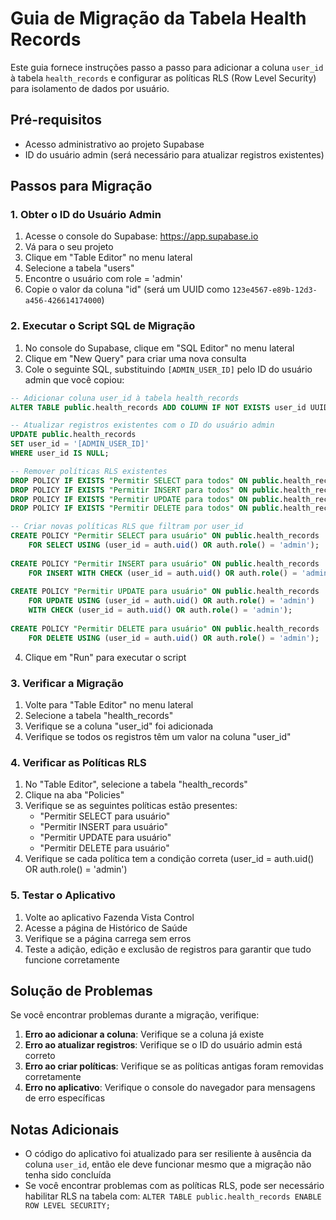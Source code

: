 # Guia de Migração da Tabela Health Records

Este guia fornece instruções passo a passo para adicionar a coluna `user_id` à tabela `health_records` e configurar as políticas RLS (Row Level Security) para isolamento de dados por usuário.

## Pré-requisitos

- Acesso administrativo ao projeto Supabase
- ID do usuário admin (será necessário para atualizar registros existentes)

## Passos para Migração

### 1. Obter o ID do Usuário Admin

1. Acesse o console do Supabase: https://app.supabase.io
2. Vá para o seu projeto
3. Clique em "Table Editor" no menu lateral
4. Selecione a tabela "users"
5. Encontre o usuário com role = 'admin'
6. Copie o valor da coluna "id" (será um UUID como `123e4567-e89b-12d3-a456-426614174000`)

### 2. Executar o Script SQL de Migração

1. No console do Supabase, clique em "SQL Editor" no menu lateral
2. Clique em "New Query" para criar uma nova consulta
3. Cole o seguinte SQL, substituindo `[ADMIN_USER_ID]` pelo ID do usuário admin que você copiou:

```sql
-- Adicionar coluna user_id à tabela health_records
ALTER TABLE public.health_records ADD COLUMN IF NOT EXISTS user_id UUID REFERENCES auth.users(id);

-- Atualizar registros existentes com o ID do usuário admin
UPDATE public.health_records 
SET user_id = '[ADMIN_USER_ID]'
WHERE user_id IS NULL;

-- Remover políticas RLS existentes
DROP POLICY IF EXISTS "Permitir SELECT para todos" ON public.health_records;
DROP POLICY IF EXISTS "Permitir INSERT para todos" ON public.health_records;
DROP POLICY IF EXISTS "Permitir UPDATE para todos" ON public.health_records;
DROP POLICY IF EXISTS "Permitir DELETE para todos" ON public.health_records;

-- Criar novas políticas RLS que filtram por user_id
CREATE POLICY "Permitir SELECT para usuário" ON public.health_records
    FOR SELECT USING (user_id = auth.uid() OR auth.role() = 'admin');
    
CREATE POLICY "Permitir INSERT para usuário" ON public.health_records
    FOR INSERT WITH CHECK (user_id = auth.uid() OR auth.role() = 'admin');
    
CREATE POLICY "Permitir UPDATE para usuário" ON public.health_records
    FOR UPDATE USING (user_id = auth.uid() OR auth.role() = 'admin') 
    WITH CHECK (user_id = auth.uid() OR auth.role() = 'admin');
    
CREATE POLICY "Permitir DELETE para usuário" ON public.health_records
    FOR DELETE USING (user_id = auth.uid() OR auth.role() = 'admin');
```

4. Clique em "Run" para executar o script

### 3. Verificar a Migração

1. Volte para "Table Editor" no menu lateral
2. Selecione a tabela "health_records"
3. Verifique se a coluna "user_id" foi adicionada
4. Verifique se todos os registros têm um valor na coluna "user_id"

### 4. Verificar as Políticas RLS

1. No "Table Editor", selecione a tabela "health_records"
2. Clique na aba "Policies"
3. Verifique se as seguintes políticas estão presentes:
   - "Permitir SELECT para usuário"
   - "Permitir INSERT para usuário"
   - "Permitir UPDATE para usuário"
   - "Permitir DELETE para usuário"
4. Verifique se cada política tem a condição correta (user_id = auth.uid() OR auth.role() = 'admin')

### 5. Testar o Aplicativo

1. Volte ao aplicativo Fazenda Vista Control
2. Acesse a página de Histórico de Saúde
3. Verifique se a página carrega sem erros
4. Teste a adição, edição e exclusão de registros para garantir que tudo funcione corretamente

## Solução de Problemas

Se você encontrar problemas durante a migração, verifique:

1. **Erro ao adicionar a coluna**: Verifique se a coluna já existe
2. **Erro ao atualizar registros**: Verifique se o ID do usuário admin está correto
3. **Erro ao criar políticas**: Verifique se as políticas antigas foram removidas corretamente
4. **Erro no aplicativo**: Verifique o console do navegador para mensagens de erro específicas

## Notas Adicionais

- O código do aplicativo foi atualizado para ser resiliente à ausência da coluna `user_id`, então ele deve funcionar mesmo que a migração não tenha sido concluída
- Se você encontrar problemas com as políticas RLS, pode ser necessário habilitar RLS na tabela com: `ALTER TABLE public.health_records ENABLE ROW LEVEL SECURITY;`
